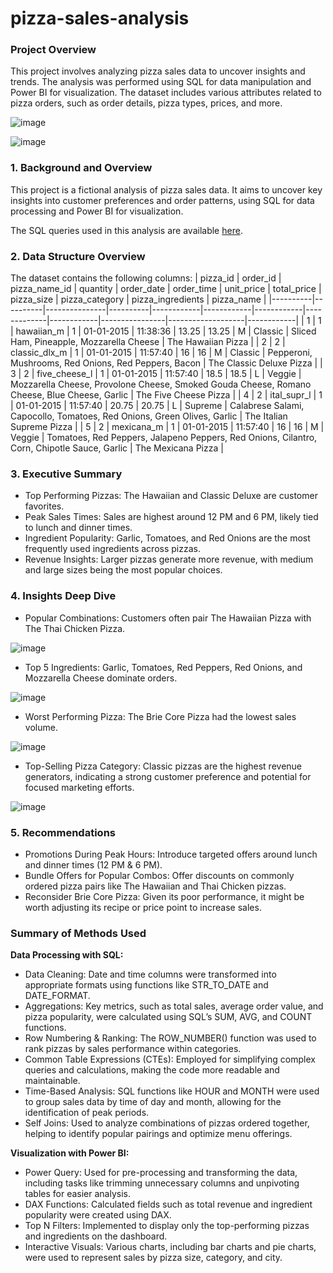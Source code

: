 # pizza-sales-analysis

### Project Overview
This project involves analyzing pizza sales data to uncover insights and trends. The analysis was performed using SQL for data manipulation and Power BI for visualization. The dataset includes various attributes related to pizza orders, such as order details, pizza types, prices, and more.

![image](https://github.com/user-attachments/assets/b310c844-dcf6-43e3-8186-e8199333f242)

![image](https://github.com/user-attachments/assets/a8591ad9-ef60-4d37-af45-09f166386ea1)

### 1. Background and Overview
This project is a fictional analysis of pizza sales data. It aims to uncover key insights into customer preferences and order patterns, using SQL for data processing and Power BI for visualization.

The SQL queries used in this analysis are available [here](./Pizza_sale_analysis.sql).

### 2. Data Structure Overview
The dataset contains the following columns:
| pizza_id | order_id | pizza_name_id | quantity | order_date | order_time | unit_price | total_price | pizza_size | pizza_category | pizza_ingredients | pizza_name |
|----------|----------|---------------|----------|------------|------------|------------|-------------|------------|----------------|-------------------|------------|
| 1        | 1        | hawaiian_m    | 1        | 01-01-2015 | 11:38:36   | 13.25      | 13.25       | M          | Classic        | Sliced Ham, Pineapple, Mozzarella Cheese | The Hawaiian Pizza |
| 2        | 2        | classic_dlx_m | 1        | 01-01-2015 | 11:57:40   | 16         | 16          | M          | Classic        | Pepperoni, Mushrooms, Red Onions, Red Peppers, Bacon | The Classic Deluxe Pizza |
| 3        | 2        | five_cheese_l | 1        | 01-01-2015 | 11:57:40   | 18.5       | 18.5        | L          | Veggie         | Mozzarella Cheese, Provolone Cheese, Smoked Gouda Cheese, Romano Cheese, Blue Cheese, Garlic | The Five Cheese Pizza |
| 4        | 2        | ital_supr_l   | 1        | 01-01-2015 | 11:57:40   | 20.75      | 20.75       | L          | Supreme        | Calabrese Salami, Capocollo, Tomatoes, Red Onions, Green Olives, Garlic | The Italian Supreme Pizza |
| 5        | 2        | mexicana_m    | 1        | 01-01-2015 | 11:57:40   | 16         | 16          | M          | Veggie         | Tomatoes, Red Peppers, Jalapeno Peppers, Red Onions, Cilantro, Corn, Chipotle Sauce, Garlic | The Mexicana Pizza |

### 3. Executive Summary
- Top Performing Pizzas: The Hawaiian and Classic Deluxe are customer favorites.
- Peak Sales Times: Sales are highest around 12 PM and 6 PM, likely tied to lunch and dinner times.
- Ingredient Popularity: Garlic, Tomatoes, and Red Onions are the most frequently used ingredients across pizzas.
- Revenue Insights: Larger pizzas generate more revenue, with medium and large sizes being the most popular choices.

### 4. Insights Deep Dive
- Popular Combinations: Customers often pair The Hawaiian Pizza with The Thai Chicken Pizza.

![image](https://github.com/user-attachments/assets/35efce6a-d062-430f-8bb5-39e2274095fe)
  
- Top 5 Ingredients: Garlic, Tomatoes, Red Peppers, Red Onions, and Mozzarella Cheese dominate orders.

![image](https://github.com/user-attachments/assets/d20f7c38-6e23-4f00-883f-3d6a9cb91e97)

- Worst Performing Pizza: The Brie Core Pizza had the lowest sales volume.

![image](https://github.com/user-attachments/assets/6405d9ee-e0fd-47bd-945d-86ea69b7dd55)

- Top-Selling Pizza Category: Classic pizzas are the highest revenue generators, indicating a strong customer preference and potential for focused marketing efforts.

![image](https://github.com/user-attachments/assets/db48c1bc-2802-4bd8-90d3-f1e33d9cdaae)

 ### 5. Recommendations
- Promotions During Peak Hours: Introduce targeted offers around lunch and dinner times (12 PM & 6 PM).
- Bundle Offers for Popular Combos: Offer discounts on commonly ordered pizza pairs like The Hawaiian and Thai Chicken pizzas.
- Reconsider Brie Core Pizza: Given its poor performance, it might be worth adjusting its recipe or price point to increase sales.

### Summary of Methods Used

**Data Processing with SQL:**

- Data Cleaning: Date and time columns were transformed into appropriate formats using functions like STR_TO_DATE and DATE_FORMAT.
- Aggregations: Key metrics, such as total sales, average order value, and pizza popularity, were calculated using SQL’s SUM, AVG, and COUNT functions.
- Row Numbering & Ranking: The ROW_NUMBER() function was used to rank pizzas by sales performance within categories.
- Common Table Expressions (CTEs): Employed for simplifying complex queries and calculations, making the code more readable and maintainable.
- Time-Based Analysis: SQL functions like HOUR and MONTH were used to group sales data by time of day and month, allowing for the identification of peak periods.
- Self Joins: Used to analyze combinations of pizzas ordered together, helping to identify popular pairings and optimize menu offerings.

**Visualization with Power BI:**

- Power Query: Used for pre-processing and transforming the data, including tasks like trimming unnecessary columns and unpivoting tables for easier analysis.
- DAX Functions: Calculated fields such as total revenue and ingredient popularity were created using DAX.
- Top N Filters: Implemented to display only the top-performing pizzas and ingredients on the dashboard.
- Interactive Visuals: Various charts, including bar charts and pie charts, were used to represent sales by pizza size, category, and city.
